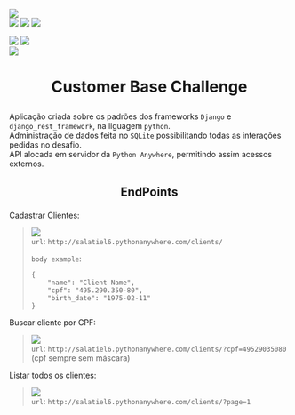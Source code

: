 ![](https://img.shields.io/badge/release-v1.1.0-gold)  
![](https://img.shields.io/badge/python-v3.10.1-blue)
![](https://img.shields.io/badge/Django-v4.0.4-white)
![](https://img.shields.io/badge/mysqlclient-v2.1.0-000000)

![](https://img.shields.io/badge/passed_tests-5-brightgreen)
![](https://img.shields.io/badge/failed_tests-0-red)  
![](https://img.shields.io/badge/coverage-94%25-green)

<h1><p align="center">Customer Base Challenge</p></h1>

Aplicação criada sobre os padrões dos frameworks `Django` e `django_rest_framework`, na liguagem `python`.  
Administração de dados feita no `SQLite` possibilitando todas as interações pedidas no desafio.  
API alocada em servidor da `Python Anywhere`, permitindo assim acessos externos.

<h2><p align="center">EndPoints</p></h2>

Cadastrar Clientes:
> ![](https://img.shields.io/badge/method-POST-purple)  
> `url`: `http://salatiel6.pythonanywhere.com/clients/`  
>
> `body example`:
> ```
> {
>     "name": "Client Name",
>     "cpf": "495.290.350-80",
>     "birth_date": "1975-02-11"
> }
> ```

Buscar cliente por CPF:
> ![](https://img.shields.io/badge/method-GET-pink)  
> `url`: `http://salatiel6.pythonanywhere.com/clients/?cpf=49529035080`  (cpf sempre sem máscara)

Listar todos os clientes:
> ![](https://img.shields.io/badge/method-GET-pink)  
> `url`: `http://salatiel6.pythonanywhere.com/clients/?page=1`
